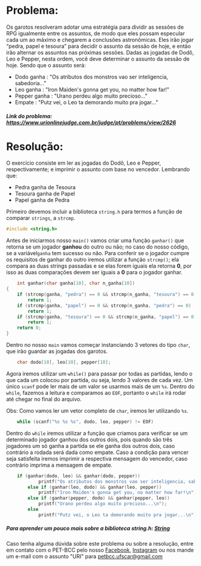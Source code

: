 # Problema:
Os garotos resolveram adotar uma estratégia para dividir as sessões de RPG igualmente entre os assuntos, de modo que eles possam especular cada um ao máximo e chegarem a conclusões astronômicas. Eles irão jogar “pedra, papel e tesoura” para decidir o assunto da sessão de hoje, e então irão alternar os assuntos nas próximas sessões. Dadas as jogadas de Dodô, Leo e Pepper, nesta ordem, você deve determinar o assunto da sessão de hoje.
Sendo que o assunto será:
- Dodo ganha : "Os atributos dos monstros vao ser inteligencia, sabedoria..." 
- Leo ganha : "Iron Maiden's gonna get you, no matter how far!"
- Pepper ganha : "Urano perdeu algo muito precioso..." 
- Empate : "Putz vei, o Leo ta demorando muito pra jogar..." 
 
##### Link do problema: https://www.urionlinejudge.com.br/judge/pt/problems/view/2626
 
# Resolução:
O exercício consiste em ler as jogadas do Dodô, Leo e Pepper, respectivamente; e imprimir o assunto com base no vencedor.
Lembrando que:
- Pedra ganha de Tesoura
- Tesoura ganha de Papel
- Papel ganha de Pedra

Primeiro devemos incluir a biblioteca `string.h` para termos a função de comparar `strings`, a `strcmp`.

```c
#include <string.h>
```

Antes de iniciarmos nosso `main()` vamos criar uma função `ganhar()` que retorna se um jogador **ganhou** do outro ou não; no caso do nosso código, se a variável`ganha` tem sucesso ou não.
Para conferir se o jogador cumpre os requisitos de ganhar do outro iremos utilizar a função `strcmp()`; ela compara as duas strings passadas e se elas forem iguais ela retorna **0**, por isso as duas comparações devem ser iguais a **0** para o jogador ganhar.

```c
    int ganhar(char ganha[10], char n_ganha[10])
{
    if (strcmp(ganha, "pedra") == 0 && strcmp(n_ganha, "tesoura") == 0)
        return 1;
    if (strcmp(ganha, "papel") == 0 && strcmp(n_ganha, "pedra") == 0)
        return 1;
    if (strcmp(ganha, "tesoura") == 0 && strcmp(n_ganha, "papel") == 0)
        return 1;
    return 0;
}
```

Dentro no nosso `main` vamos começar instanciando 3 vetores do tipo `char`, que irão guardar as jogadas dos garotos.

```c
    char dodo[10], leo[10], pepper[10];
```

Agora iremos utilizar um `while()` para passar por todas as partidas, lendo o que cada um colocou por partida, ou seja, lendo 3 valores de cada vez.
Um único `scanf` pode ler mais de um valor se usarmos mais de um `%s`. Dentro do `while`, fazemos a leitura e comparamos ao `EOF`, portanto o `while` irá rodar até chegar no final do arquivo.

Obs: Como vamos ler um vetor completo de `char`, iremos ler utilizando `%s`.

```c
    while (scanf("%s %s %s", dodo, leo, pepper) != EOF)
```

Dentro do `while` iremos utilizar a função que criamos para verificar se um determinado jogador ganhou dos outros dois, pois quando são três jogadores um só ganha a partida se ele ganha dos outros dois, caso contrário a rodada será dada como empate.
Caso a condição para vencer seja satisfeita iremos imprimir a respectiva mensagem do vencedor, caso contrário imprima a mensagem de empate.

```c
    if (ganhar(dodo, leo) && ganhar(dodo, pepper))
            printf("Os atributos dos monstros vao ser inteligencia, sabedoria...\n");
        else if (ganhar(leo, dodo) && ganhar(leo, pepper))
            printf("Iron Maiden's gonna get you, no matter how far!\n");
        else if (ganhar(pepper, dodo) && ganhar(pepper, leo))
            printf("Urano perdeu algo muito precioso...\n");
        else
            printf("Putz vei, o Leo ta demorando muito pra jogar...\n");
```

##### Para aprender um pouco mais sobre a biblioteca *string.h*: [String](http://linguagemc.com.br/a-biblioteca-string-h/)
 
Caso tenha alguma dúvida sobre este problema ou sobre a resolução, entre em contato com o PET-BCC pelo nosso
[Facebook](https://www.facebook.com/petbcc/),
[Instagram](https://www.instagram.com/petbcc.ufscar/)
ou nos mande um e-mail com o assunto "URI" para  petbcc.ufscar@gmail.com
